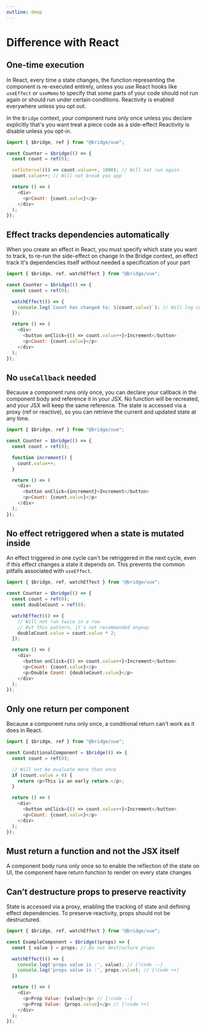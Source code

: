 ```yaml
---
outline: deep
---
```


# Difference with React

## One-time execution

In React, every time a state changes, the function representing the component is re-executed entirely, unless you use React hooks like `useEffect` or `useMemo` to specify that some parts of your code should not run again or should run under certain conditions. Reactivity is enabled everywhere unless you opt out.

In the `Bridge` context, your component runs only once unless you declare explicitly that's you want treat a piece code as a side-effect
Reactivity is disable unless you opt-in.

```js
import { $bridge, ref } from "@bridge/vue";

const Counter = $bridge(() => {
  const count = ref(0);

  setInterval(() => count.value++, 1000); // Will not run again
  count.value++; // Will not break you app

  return () => (
    <div>
      <p>Count: {count.value}</p>
    </div>
  );
});
```

## Effect tracks dependencies automatically

When you create an effect in React, you must specify which state you want to track, to re-run the side-effect on change
In the Bridge context, an effect track it's dependencies itself without needed a specification of your part

```js
import { $bridge, ref, watchEffect } from "@bridge/vue";

const Counter = $bridge(() => {
  const count = ref(0);

  watchEffect(() => {
    console.log(`Count has changed to: ${count.value}`); // Will log count changes
  });

  return () => (
    <div>
      <button onClick={() => count.value++}>Increment</button>
      <p>Count: {count.value}</p>
    </div>
  );
});
```

## No `useCallback` needed

Because a component runs only once, you can declare your callback in the component body and reference it in your JSX. No function will be recreated, and your JSX will keep the same reference. The state is accessed via a proxy (ref or reactive), so you can retrieve the current and updated state at any time.

```js
import { $bridge, ref } from "@bridge/vue";

const Counter = $bridge(() => {
  const count = ref(0);

  function increment() {
    count.value++;
  }

  return () => (
    <div>
      <button onClick={increment}>Increment</button>
      <p>Count: {count.value}</p>
    </div>
  );
});
```

## No effect retriggered when a state is mutated inside

An effect triggered in one cycle can't be retriggered in the next cycle, even if this effect changes a state it depends on. This prevents the common pitfalls associated with `useEffect`.

```js
import { $bridge, ref, watchEffect } from "@bridge/vue";

const Counter = $bridge(() => {
  const count = ref(0);
  const doubleCount = ref(0);

  watchEffect(() => {
    // Will not run twice in a row
    // But this pattern, it's not recommanded anyway
    doubleCount.value = count.value * 2;
  });

  return () => (
    <div>
      <button onClick={() => count.value++}>Increment</button>
      <p>Count: {count.value}</p>
      <p>Double Count: {doubleCount.value}</p>
    </div>
  );
});
```

## Only one return per component

Because a component runs only once, a conditional return can't work as it does in React.

```js
import { $bridge, ref } from "@bridge/vue";

const ConditionalComponent = $bridge(() => {
  const count = ref(0);

  // Will not be evaluate more than once
  if (count.value > 0) {
    return <p>This is an early return.</p>;
  }

  return () => (
    <div>
      <button onClick={() => count.value++}>Increment</button>
      <p>Count: {count.value}</p>
    </div>
  );
});
```


## Must return a function and not the JSX itself

A component body runs only once so to enable the reflection of the state on UI, the component have return function to render on every state changes

## Can’t destructure props to preserve reactivity

State is accessed via a proxy, enabling the tracking of state and defining effect dependencies. To preserve reactivity, props should not be destructured.

```js
import { $bridge, ref, watchEffect } from "@bridge/vue";

const ExampleComponent = $bridge((props) => {
  const { value } = props; // Do not destructure props

  watchEffect(() => {
    console.log('props value is :', value); // [!code --]
    console.log('props value is :', props.value); // [!code ++]
  })

  return () => (
    <div>
      <p>Prop Value: {value}</p> // [!code --]
      <p>Prop Value: {props.value}</p> // [!code ++]
    </div>
  );
});
```
